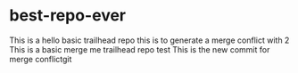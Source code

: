 # best-repo-ever
This is a hello basic trailhead repo
this is to generate a merge conflict with 2
This is a basic merge me trailhead repo
test
This is the new commit for merge conflictgit 